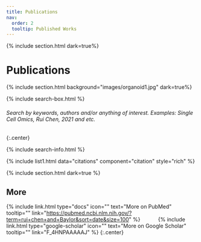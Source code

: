 ```yaml
---
title: Publications
nav:
  order: 2
  tooltip: Published Works
---
```


{% include section.html dark=true%}
# <i class="fas fa-book-open fa-lg"></i>Publications

{% include section.html background="images/organoid1.jpg" dark=true%}

{% include search-box.html %}
###### Search by keywords, authors and/or anything of interest. Examples: Single Cell Omics, Rui Chen, 2021 and etc.
 {:.center}

{% include search-info.html %}

{% include list1.html data="citations" component="citation" style="rich" %}

{% include section.html dark=true %}
## <i class="fas fa-book-open fa-lg"></i>More
{%
  include link.html
  type="docs"
  icon=""
  text="More on PubMed"
  tooltip=""
  link="https://pubmed.ncbi.nlm.nih.gov/?term=rui+chen+and+Baylor&sort=date&size=100"
%}
&nbsp;&nbsp;&nbsp;&nbsp;&nbsp;&nbsp;&nbsp;&nbsp;&nbsp;&nbsp;
{%
  include link.html
  type="google-scholar"
  icon=""
  text="More on Google Scholar"
  tooltip=""
  link="F_4HNPAAAAAJ"
%}
{:.center}
